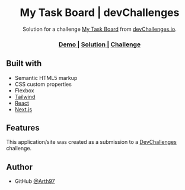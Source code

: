 
<h1 align="center">My Task Board | devChallenges</h1>

<div align="center">
   Solution for a challenge <a href="https://devchallenges.io/challenge/my-task-board-app" target="_blank">My Task Board</a> from <a href="http://devchallenges.io" target="_blank">devChallenges.io</a>.
</div>

<div align="center">
  <h3>
    <a href="https://devchallenge-my-task-board.vercel.app">
      Demo
    </a>
    <span> | </span>
    <a href="https://github.com/Arth97/devchallenge-my-task-board">
      Solution
    </a>
    <span> | </span>
    <a href="https://devchallenges.io/challenge/my-task-board-app">
      Challenge
    </a>
  </h3>
</div>


## Built with

- Semantic HTML5 markup
- CSS custom properties
- Flexbox
- [Tailwind](https://tailwindcss.com/)
- [React](https://reactjs.org/)
- [Next.js](https://nextjs.org/)

## Features

This application/site was created as a submission to a [DevChallenges](https://devchallenges.io) challenge.


## Author

- GitHub [@Arth97](https://github.com/Arth97)
